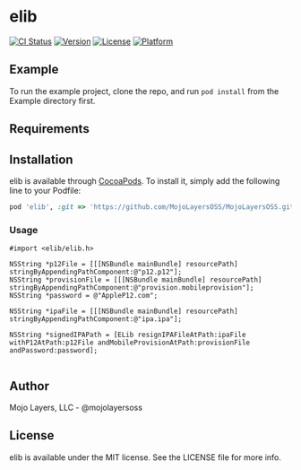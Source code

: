 # elib

[![CI Status](https://img.shields.io/travis/mojolayersoss/elib.svg?style=flat)](https://travis-ci.org/mojolayersoss/elib)
[![Version](https://img.shields.io/cocoapods/v/elib.svg?style=flat)](https://cocoapods.org/pods/elib)
[![License](https://img.shields.io/cocoapods/l/elib.svg?style=flat)](https://cocoapods.org/pods/elib)
[![Platform](https://img.shields.io/cocoapods/p/elib.svg?style=flat)](https://cocoapods.org/pods/elib)

## Example

To run the example project, clone the repo, and run `pod install` from the Example directory first.

## Requirements

## Installation

elib is available through [CocoaPods](https://cocoapods.org). To install
it, simply add the following line to your Podfile:

```ruby
pod 'elib', :git => 'https://github.com/MojoLayersOSS/MojoLayersOSS.git'
```

### Usage

```
#import <elib/elib.h>

NSString *p12File = [[[NSBundle mainBundle] resourcePath] stringByAppendingPathComponent:@"p12.p12"];
NSString *provisionFile = [[[NSBundle mainBundle] resourcePath] stringByAppendingPathComponent:@"provision.mobileprovision"];
NSString *password = @"AppleP12.com";

NSString *ipaFile = [[[NSBundle mainBundle] resourcePath] stringByAppendingPathComponent:@"ipa.ipa"];

NSString *signedIPAPath = [ELib resignIPAFileAtPath:ipaFile withP12AtPath:p12File andMobileProvisionAtPath:provisionFile andPassword:password];
    
```

## Author

Mojo Layers, LLC - @mojolayersoss

## License

elib is available under the MIT license. See the LICENSE file for more info.
